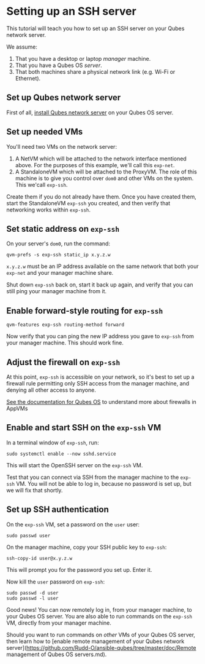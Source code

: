 # Setting up an SSH server

This tutorial will teach you how to set up an SSH server on your Qubes network server.

We assume:

1. That you have a desktop or laptop *manager* machine.
2. That you have a Qubes OS *server*.
3. That both machines share a physical network link (e.g. Wi-Fi or Ethernet).

## Set up Qubes network server

First of all, [install Qubes network server](https://github.com/Rudd-O/qubes-network-server#installation) on your Qubes OS server.

## Set up needed VMs

You'll need two VMs on the network server:

1. A NetVM which will be attached to the network interface mentioned above.
   For the purposes of this example, we'll call this `exp-net`.
3. A StandaloneVM which will be attached to the ProxyVM.  The role of this
   machine is to give you control over `dom0` and other VMs on the system.
   This we'call `exp-ssh`.

Create them if you do not already have them.  Once you have created them,
start the StandaloneVM `exp-ssh` you created, and then verify that networking
works within `exp-ssh`.

## Set static address on `exp-ssh`

On your server's `dom0`, run the command:

```
qvm-prefs -s exp-ssh static_ip x.y.z.w
```

`x.y.z.w` must be an IP address available on the same network that both
your `exp-net` and your manager machine share.

Shut down `exp-ssh` back on, start it back up again,
and verify that you can still ping your manager machine from it.

## Enable forward-style routing for `exp-ssh`

```
qvm-features exp-ssh routing-method forward
```

Now verify that you can ping the new IP address you gave to `exp-ssh`
from your manager machine.  This should work fine.

## Adjust the firewall on `exp-ssh`

At this point, `exp-ssh` is accessible on your network, so it's best
to set up a firewall rule permitting only SSH access from the manager
machine, and denying all other access to anyone.

[See the documentation for Qubes OS](https://www.qubes-os.org/doc/firewall/#where-to-put-firewall-rules)
to understand more about firewalls in AppVMs

## Enable and start SSH on the `exp-ssh` VM

In a terminal window of `exp-ssh`, run:

```
sudo systemctl enable --now sshd.service
```

This will start the OpenSSH server on the `exp-ssh` VM.

Test that you can connect via SSH from the manager machine to
the `exp-ssh` VM.  You will not be able to log in, because
no password is set up, but we will fix that shortly.

## Set up SSH authentication

On the `exp-ssh` VM, set a password on the `user` user:

```
sudo passwd user
```

On the manager machine, copy your SSH public key to `exp-ssh`:

```
ssh-copy-id user@x.y.z.w
```

This will prompt you for the password you set up.  Enter it.

Now kill the `user` password on `exp-ssh`:

```
sudo passwd -d user
sudo passwd -l user
```

Good news!  You can now remotely log in, from your manager machine,
to your Qubes OS server.  You are also able to run commands on the
`exp-ssh` VM, directly from your manager machine.

Should you want to run commands on *other* VMs of your Qubes OS server,
then learn how to [enable remote management of your Qubes network server](https://github.com/Rudd-O/ansible-qubes/tree/master/doc/Remote management of Qubes OS servers.md).
